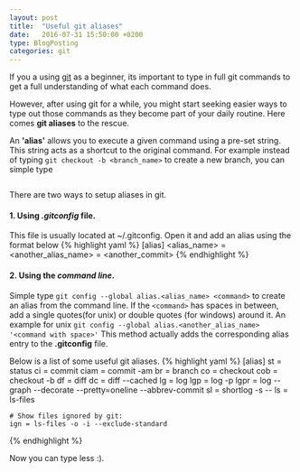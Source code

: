 ```yaml
---
layout: post
title:  "Useful git aliases"
date:   2016-07-31 15:50:00 +0200
type: BlogPosting
categories: git
---
```

If you a using [git](https://git-scm.com/) as a beginner, its important to type in full git commands to get a full understanding of what each command does.

However, after using git for a while, you might start seeking easier ways to type out those commands as they become part of your daily routine. Here comes **git aliases** to the rescue.

An **'alias'** allows you to execute a given command using a pre-set string. This string acts as a shortcut to the original command. For example instead of typing ```git checkout -b <branch_name>``` to create a new branch, you can simple type
```git cob <branch_name>
```

There are two ways to setup aliases in git.

#### **1. Using *.gitconfig* file.**

This file is usually located at ~/.gitconfig.
Open it and add an alias using the format below
{% highlight yaml %}
[alias]
	<alias_name> = <command>
	<another_alias_name> = <another_commit>
{% endhighlight %}

#### **2. Using the *command line*.**

Simple type ```git config --global alias.<alias_name> <command>```
to create an alias from the command line.
If the ```<command>``` has spaces in between, add a single quotes(for unix) or double quotes (for windows) around it. An example for unix  ```git config --global alias.<another_alias_name> '<command with space>'```
This method actually adds the corresponding alias entry to the **.gitconfig** file.  

Below is a list of some useful git aliases.
{% highlight yaml %}
[alias]
	st = status
	ci = commit
	ciam = commit -am
	br = branch
	co = checkout
	cob = checkout -b
	df = diff
	dc = diff --cached
	lg = log
	lgp = log -p
	lgpr = log --graph --decorate --pretty=oneline --abbrev-commit
	sl = shortlog -s --
	ls = ls-files

	# Show files ignored by git:
	ign = ls-files -o -i --exclude-standard
{% endhighlight %}

Now you can type less :).
